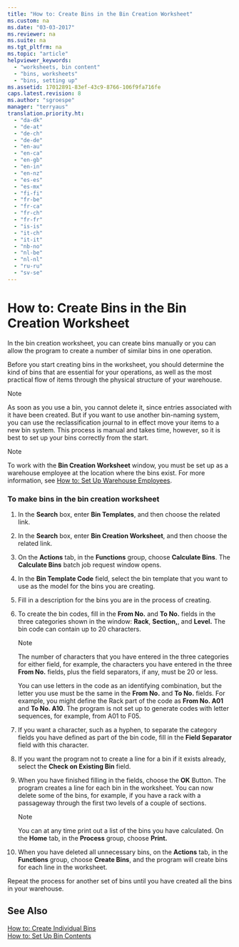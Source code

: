 ```yaml
---
title: "How to: Create Bins in the Bin Creation Worksheet"
ms.custom: na
ms.date: "03-03-2017"
ms.reviewer: na
ms.suite: na
ms.tgt_pltfrm: na
ms.topic: "article"
helpviewer_keywords: 
  - "worksheets, bin content"
  - "bins, worksheets"
  - "bins, setting up"
ms.assetid: 17012891-83ef-43c9-8766-106f9fa716fe
caps.latest.revision: 8
ms.author: "sgroespe"
manager: "terryaus"
translation.priority.ht: 
  - "da-dk"
  - "de-at"
  - "de-ch"
  - "de-de"
  - "en-au"
  - "en-ca"
  - "en-gb"
  - "en-in"
  - "en-nz"
  - "es-es"
  - "es-mx"
  - "fi-fi"
  - "fr-be"
  - "fr-ca"
  - "fr-ch"
  - "fr-fr"
  - "is-is"
  - "it-ch"
  - "it-it"
  - "nb-no"
  - "nl-be"
  - "nl-nl"
  - "ru-ru"
  - "sv-se"
---
```

# How to: Create Bins in the Bin Creation Worksheet
In the bin creation worksheet, you can create bins manually or you can allow the program to create a number of similar bins in one operation.  
  
 Before you start creating bins in the worksheet, you should determine the kind of bins that are essential for your operations, as well as the most practical flow of items through the physical structure of your warehouse.  
  
> [!NOTE]  
>  As soon as you use a bin, you cannot delete it, since entries associated with it have been created. But if you want to use another bin\-naming system, you can use the reclassification journal to in effect move your items to a new bin system. This process is manual and takes time, however, so it is best to set up your bins correctly from the start.  
  
> [!NOTE]  
>  To work with the **Bin Creation Worksheet** window, you must be set up as a warehouse employee at the location where the bins exist. For more information, see [How to: Set Up Warehouse Employees](../WarehouseActivities/how-to-set-up-warehouse-employees.md).  
  
### To make bins in the bin creation worksheet  
  
1.  In the **Search** box, enter **Bin Templates**, and then choose the related link.  
  
2.  In the **Search** box, enter **Bin Creation Worksheet**, and then choose the related link.  
  
3.  On the **Actions** tab, in the **Functions** group, choose **Calculate Bins**. The **Calculate Bins** batch job request window opens.  
  
4.  In the **Bin Template Code** field, select the bin template that you want to use as the model for the bins you are creating.  
  
5.  Fill in a description for the bins you are in the process of creating.  
  
6.  To create the bin codes, fill in the **From No.** and **To No.** fields in the three categories shown in the window: **Rack**, **Section,**, and **Level.** The bin code can contain up to 20 characters.  
  
    > [!NOTE]  
    >  The number of characters that you have entered in the three categories for either field, for example, the characters you have entered in the three **From No.** fields, plus the field separators, if any, must be 20 or less.  
  
     You can use letters in the code as an identifying combination, but the letter you use must be the same in the **From No.** and **To No.** fields. For example, you might define the Rack part of the code as **From No. A01** and **To No. A10**. The program is not set up to generate codes with letter sequences, for example, from A01 to F05.  
  
7.  If you want a character, such as a hyphen, to separate the category fields you have defined as part of the bin code, fill in the **Field Separator** field with this character.  
  
8.  If you want the program not to create a line for a bin if it exists already, select the **Check on Existing Bin** field.  
  
9. When you have finished filling in the fields, choose the **OK** Button. The program creates a line for each bin in the worksheet. You can now delete some of the bins, for example, if you have a rack with a passageway through the first two levels of a couple of sections.  
  
    > [!NOTE]  
    >  You can at any time print out a list of the bins you have calculated. On the **Home** tab, in the **Process** group, choose **Print.**  
  
10. When you have deleted all unnecessary bins, on the **Actions** tab, in the **Functions** group, choose **Create Bins**, and the program will create bins for each line in the worksheet.  
  
 Repeat the process for another set of bins until you have created all the bins in your warehouse.  
  
## See Also  
 [How to: Create Individual Bins](../WarehouseActivities/how-to-create-individual-bins.md)   
 [How to: Set Up Bin Contents](../WarehouseActivities/how-to-set-up-bin-contents.md)